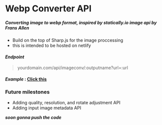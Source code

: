 # Webp Converter API
##### Converting image to webp format, inspired by statically.io image api by Frans Allen

- Build on the top of Sharp.js for the image proccessing
- this is intended to be hosted on netlify

#### *Endpoint*
> yourdomain.com/api/imageconv/:outputname?url=:url

#### *Example* : [Click this](http://webp.projectxi.my.id/api/imageconv/pepe?url=https://pbs.twimg.com/media/ExwlywDXMAAYI_H.jpg "Click this")

### Future milestones
- Adding quality, resolution, and rotate adjustment API
- Adding input image metadata API

***soon gonna push the code***
